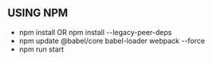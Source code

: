## USING NPM

- npm install OR npm install --legacy-peer-deps
- npm update @babel/core babel-loader webpack --force
- npm run start
